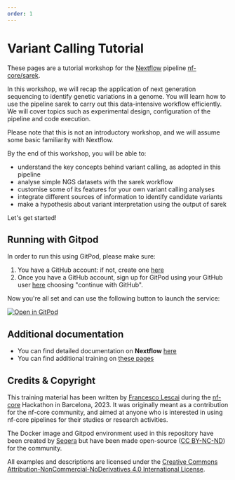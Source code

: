 ```yaml
---
order: 1
---
```


# Variant Calling Tutorial

These pages are a tutorial workshop for the [Nextflow](https://www.nextflow.io) pipeline [nf-core/sarek](https://nf-co.re/sarek).

In this workshop, we will recap the application of next generation sequencing to identify genetic variations in a genome. You will learn how to use the pipeline sarek to carry out this data-intensive workflow efficiently. We will cover topics such as experimental design, configuration of the pipeline and code execution.

Please note that this is not an introductory workshop, and we will assume some basic familiarity with Nextflow.

By the end of this workshop, you will be able to:

- understand the key concepts behind variant calling, as adopted in this pipeline
- analyse simple NGS datasets with the sarek workflow
- customise some of its features for your own variant calling analyses
- integrate different sources of information to identify candidate variants
- make a hypothesis about variant interpretation using the output of sarek

Let's get started!

## Running with Gitpod

In order to run this using GitPod, please make sure:

1. You have a GitHub account: if not, create one [here](https://github.com/signup)
2. Once you have a GitHub account, sign up for GitPod using your GitHub user [here](https://gitpod.io/login/) choosing "continue with GitHub".

Now you're all set and can use the following button to launch the service:

[![Open in GitPod](https://img.shields.io/badge/Gitpod-%20Open%20in%20Gitpod-908a85?logo=gitpod)](https://gitpod.io/#https://github.com/lescai-teaching/sarek-tutorial)

## Additional documentation

- You can find detailed documentation on **Nextflow** [here](https://www.nextflow.io/docs/latest/)
- You can find additional training on [these pages](https://training.nextflow.io)

## Credits & Copyright

This training material has been written by [Francesco Lescai](https://github.com/lescai) during the [nf-core](https://nf-co.re) Hackathon in Barcelona, 2023. It was originally meant as a contribution for the nf-core community, and aimed at anyone who is interested in using nf-core pipelines for their studies or research activities.

The Docker image and Gitpod environment used in this repository have been created by [Seqera](https://seqera.io) but have been made open-source ([CC BY-NC-ND](https://creativecommons.org/licenses/by-nc-nd/4.0/)) for the community.

All examples and descriptions are licensed under the [Creative Commons Attribution-NonCommercial-NoDerivatives 4.0 International License](http://creativecommons.org/licenses/by-nc-nd/4.0/).
